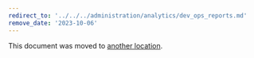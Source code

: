 ```yaml
---
redirect_to: '../../../administration/analytics/dev_ops_reports.md'
remove_date: '2023-10-06'
---
```


This document was moved to [another location](../../../administration/analytics/dev_ops_reports.md).

<!-- This redirect file can be deleted after <2023-10-06>. -->
<!-- Redirects that point to other docs in the same project expire in three months. -->
<!-- Redirects that point to docs in a different project or site (for example, link is not relative and starts with `https:`) expire in one year. -->
<!-- Before deletion, see: https://docs.gitlab.com/ee/development/documentation/redirects.html -->
